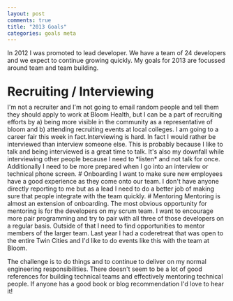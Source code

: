 ```yaml
---
layout: post
comments: true
title: "2013 Goals"
categories: goals meta
---
```

In 2012 I was promoted to lead developer. We have a team of 24 developers and we expect to continue growing quickly. My goals for 2013 are focussed around team and team building.
<h1><span style="line-height:15px;"><span style="line-height:15px;"><span style="line-height:15px;">Recruiting / Interviewing</span></span></span></h1>
I'm not a recruiter and I'm not going to email random people and tell them they should apply to work at Bloom Health, but I can be a part of recruiting efforts by a) being more visible in the community as a representative of bloom and b) attending recruiting events at local colleges. I am going to a career fair this week in fact.Interviewing is hard. In fact I would rather be interviewed than interview someone else. This is probably because I like to talk and being interviewed is a great time to talk. It's also my downfall while interviewing other people because I need to *listen* and not talk for once. Additionally I need to be more prepared when I go into an interview or technical phone screen.
# Onboarding
I want to make sure new employees have a good experience as they come onto our team. I don't have anyone directly reporting to me but as a lead I need to do a better job of making sure that people integrate with the team quickly.
# Mentoring
Mentoring is almost an extension of onboarding. The most obvious opportunity for mentoring is for the developers on my scrum team. I want to encourage more pair programming and try to pair with all three of those developers on a regular basis. Outside of that I need to find opportunities to mentor members of the larger team. Last year I had a coderetreat that was open to the entire Twin Cities and I'd like to do events like this with the team at Bloom.

The challenge is to do things and to continue to deliver on my normal engineering responsibilities. There doesn't seem to be a lot of good references for building technical teams and effectively mentoring technical people. If anyone has a good book or blog recommendation I'd love to hear it!

